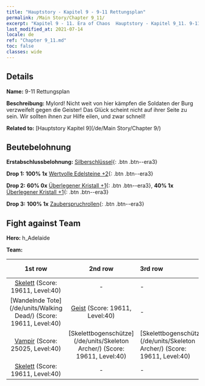 ```yaml
---
title: "Hauptstory - Kapitel 9 - 9-11 Rettungsplan"
permalink: /Main Story/Chapter 9_11/
excerpt: "Kapitel 9 - 11. Era of Chaos  Hauptstory - Kapitel 9_11. 9-11 Rettungsplan"
last_modified_at: 2021-07-14
locale: de
ref: "Chapter 9_11.md"
toc: false
classes: wide
---
```


## Details

 **Name:** 9-11 Rettungsplan

 **Beschreibung:** Mylord! Nicht weit von hier kämpfen die Soldaten der Burg verzweifelt gegen die Geister! Das Glück scheint nicht auf ihrer Seite zu sein. Wir sollten ihnen zur Hilfe eilen, und zwar schnell!

 **Related to:** [Hauptstory Kapitel 9](/de/Main Story/Chapter 9/)

## Beutebelohnung

 **Erstabschlussbelohnung:** [Silberschlüssel](/ItemsDE/con_693/){: .btn .btn--era3}

 **Drop 1:** **100% 1x** [Wertvolle Edelsteine +2](/ItemsDE/mat_30/){: .btn .btn--era3}

 **Drop 2:** **60% 0x** [Überlegener Kristall +1](/ItemsDE/mat_24/){: .btn .btn--era3}, **40% 1x** [Überlegener Kristall +1](/ItemsDE/mat_24/){: .btn .btn--era3}

 **Drop 3:** **100% 1x** [Zauberspruchrollen](/ItemsDE/con_694/){: .btn .btn--era3}


## Fight against Team
 **Hero:** h_Adelaide

 **Team:**


  | 1st row | 2nd row | 3rd row | 4th row |
  |:----:|:----:|:----|:----:|
  | [Skelett](/de/units/Skeleton/) (Score: 19611, Level:40)  | - | - | - |
  | [Wandelnde Tote](/de/units/Walking Dead/) (Score: 19611, Level:40)  | [Geist](/de/units/Wight/) (Score: 19611, Level:40)  | - | - |
  | [Vampir](/de/units/Vampire/) (Score: 25025, Level:40)  | [Skelettbogenschütze](/de/units/Skeleton Archer/) (Score: 19611, Level:40)  | [Skelettbogenschütze](/de/units/Skeleton Archer/) (Score: 19611, Level:40)  | - |
  | [Skelett](/de/units/Skeleton/) (Score: 19611, Level:40)  | - | - | - |


